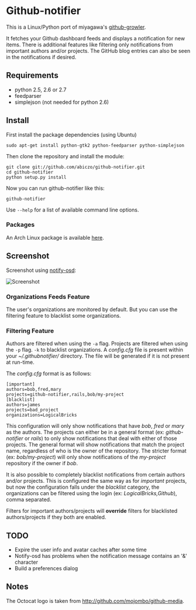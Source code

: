 Github-notifier
===============

This is a Linux/Python port of miyagawa's [github-growler][github-growler].

It fetches your Github dashboard feeds and displays a notification for new
items. There is additional features like filtering only notifications from
important authors and/or projects. The GitHub blog entries can also be seen in
the notifications if desired.

Requirements
------------

* python 2.5, 2.6 or 2.7
* feedparser
* simplejson (not needed for python 2.6)

Install
-------

First install the package dependencies (using Ubuntu)

    sudo apt-get install python-gtk2 python-feedparser python-simplejson

Then clone the repository and install the module:

    git clone git://github.com/abiczo/github-notifier.git
    cd github-notifier
    python setup.py install

Now you can run github-notifier like this:

    github-notifier

Use `--help` for a list of available command line options.

### Packages

An Arch Linux package is available [here][arch-package].

Screenshot
----------

Screenshot using [notify-osd][notify-osd]:

![Screenshot](http://cloud.github.com/downloads/abiczo/github-notifier/github-notifier.png)


### Organizations Feeds Feature

The user's organizations are monitored by default. But you can use the filtering
feature to blacklist some organizations.

### Filtering Feature

Authors are filtered when using the `-a` flag. Projects are filtered when using
the `-p` flag. `-k` to blacklist organizations. A *config.cfg* file is present 
within your *~/.githubnotifier/* directory. The file will be generated if it is 
not present at run-time.

The *config.cfg* format is as follows:

    [important]
    authors=bob,fred,mary
    projects=github-notifier,rails,bob/my-project
    [blacklist]
    authors=james
    projects=bad_project
    organizations=LogicalBricks

This configuration will only show notifications that have *bob*, *fred* or
*mary* as the authors. The projects can either be in a general format (ex:
*github-notifier* or *rails*) to only show notifications that deal with either
of those projects. The general format will show notifications that match the
project name, regardless of who is the owner of the repository. The stricter
format (ex: *bob/my-project*) will only show notifications of the *my-project*
repository if the owner if *bob*. 

It is also possible to completely blacklist notifications from certain authors
and/or projects. This is configured the same way as for *important* projects,
but now the configuration falls under the *blacklist* category, the organizations 
can be filtered using the login (ex: *LogicalBricks,Github*), comma separated.


Filters for important authors/projects will **override** filters for
blacklisted authors/projects if they both are enabled.


TODO
----

* Expire the user info and avatar caches after some time
* Notify-osd has problems when the notification message contains
  an '&' character
* Build a preferences dialog

Notes
-----

The Octocat logo is taken from <http://github.com/mojombo/github-media>.

[github-growler]: http://github.com/miyagawa/github-growler
[arch-package]: http://aur.archlinux.org/packages.php?ID=25385
[notify-osd]: https://wiki.ubuntu.com/NotifyOSD

